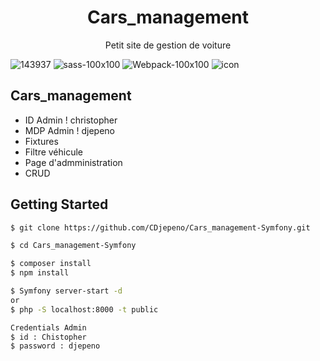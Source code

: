 <p align="center"><h1 align="center">
  Cars_management
</h1>

<p align="center">
  Petit site de gestion de voiture
</p>

![143937](https://user-images.githubusercontent.com/43074465/98483568-c0d27480-2209-11eb-83f1-a5e27b48f732.png)
![sass-100x100](https://user-images.githubusercontent.com/43074465/98483226-e0b46900-2206-11eb-9529-73a273dbcdb4.png)
![Webpack-100x100](https://user-images.githubusercontent.com/43074465/98483244-f164df00-2206-11eb-899e-f7e096dc9c85.png)
![icon](https://user-images.githubusercontent.com/43074465/98969194-e5329780-250e-11eb-8b4b-40c3c1edad88.png)

## Cars_management
- ID Admin ! christopher
- MDP Admin ! djepeno
- Fixtures
- Filtre véhicule
- Page d'admministration
- CRUD

## Getting Started
```bash
$ git clone https://github.com/CDjepeno/Cars_management-Symfony.git
```
```bash
$ cd Cars_management-Symfony
```
```bash
$ composer install
$ npm install
```
```bash
$ Symfony server-start -d
or
$ php -S localhost:8000 -t public
```
```bash
Credentials Admin
$ id : Chistopher
$ password : djepeno
```
